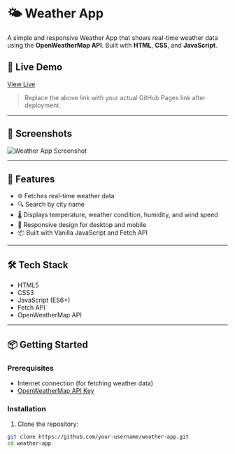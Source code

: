 # 🌤️ Weather App

A simple and responsive Weather App that shows real-time weather data using the **OpenWeatherMap API**. Built with **HTML**, **CSS**, and **JavaScript**.

## 🔗 Live Demo

[View Live](https://your-username.github.io/weather-app/)

> Replace the above link with your actual GitHub Pages link after deployment.

---

## 📸 Screenshots

![Weather App Screenshot](./assets/screenshot.png)

---

## 🚀 Features

- 🌐 Fetches real-time weather data
- 🔍 Search by city name
- 🌡️ Displays temperature, weather condition, humidity, and wind speed
- 📱 Responsive design for desktop and mobile
- 📦 Built with Vanilla JavaScript and Fetch API

---

## 🛠️ Tech Stack

- HTML5
- CSS3
- JavaScript (ES6+)
- Fetch API
- OpenWeatherMap API

---

## 📦 Getting Started

### Prerequisites

- Internet connection (for fetching weather data)
- [OpenWeatherMap API Key](https://openweathermap.org/api)

### Installation

1. Clone the repository:

```bash
git clone https://github.com/your-username/weather-app.git
cd weather-app
